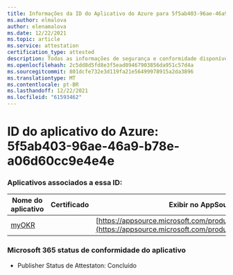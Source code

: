 ```yaml
---
title: Informações da ID do Aplicativo do Azure para 5f5ab403-96ae-46a9-b78e-a06d60cc9e4e4e
ms.author: elmalova
author: elenamalova
ms.date: 12/22/2021
ms.topic: article
ms.service: attestation
certification_type: attested
description: Todas as informações de segurança e conformidade disponíveis para 5f5ab403-96ae-46a9-b78e-a06d60cc9e4e.
ms.openlocfilehash: 2c5dd8d5fd8e3f5ead89467903856da951c57d4a
ms.sourcegitcommit: 801dcfe732e3d119fa21e56499978915a2da3896
ms.translationtype: MT
ms.contentlocale: pt-BR
ms.lasthandoff: 12/22/2021
ms.locfileid: "61593462"
---
```

# <a name="azure-app-id-5f5ab403-96ae-46a9-b78e-a06d60cc9e4e"></a>ID do aplicativo do Azure: 5f5ab403-96ae-46a9-b78e-a06d60cc9e4e4e


### <a name="apps-associated-with-this-id"></a>Aplicativos associados a essa ID:
| **Nome do aplicativo** | **Certificado** | **Exibir no AppSource** |
|--------------|---------------|-----------------------|
| [myOKR](https://docs.microsoft.com/microsoft-365-app-certification/forward/WA200003308) |  | [https://appsource.microsoft.com/product/office/WA200003308](https://appsource.microsoft.com/product/office/WA200003308) |

### <a name="microsoft-365-app-compliance-status"></a>Microsoft 365 status de conformidade do aplicativo
- Publisher Status de Attestaton: Concluído
